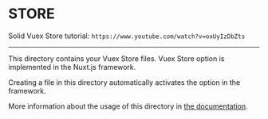 # STORE

Solid Vuex Store tutorial: `https://www.youtube.com/watch?v=oxUyIzDbZts`
___

This directory contains your Vuex Store files.
Vuex Store option is implemented in the Nuxt.js framework.

Creating a file in this directory automatically activates the option in the framework.

More information about the usage of this directory in [the documentation](https://nuxtjs.org/guide/vuex-store).
